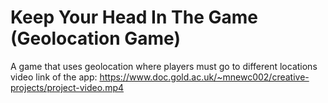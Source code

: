 # Keep Your Head In The Game (Geolocation Game)
A game that uses geolocation where players must go to different locations
video link of the app: https://www.doc.gold.ac.uk/~mnewc002/creative-projects/project-video.mp4

